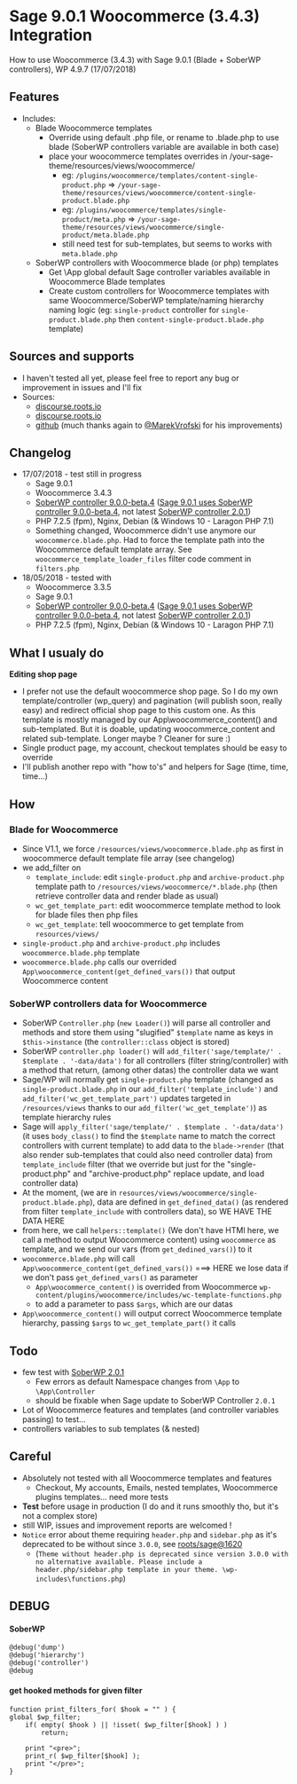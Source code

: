 # Sage 9.0.1 Woocommerce (3.4.3) Integration
How to use Woocommerce (3.4.3) with Sage 9.0.1 (Blade + SoberWP controllers), WP 4.9.7 (17/07/2018)

## Features
- Includes: 
  - Blade Woocommerce templates
    - Override using default .php file, or rename to .blade.php to use blade (SoberWP controllers variable are available in both case)
    - place your woocommerce templates overrides in /your-sage-theme/resources/views/woocommerce/
      - eg: `/plugins/woocommerce/templates/content-single-product.php` => `/your-sage-theme/resources/views/woocommerce/content-single-product.blade.php`
      - eg: `/plugins/woocommerce/templates/single-product/meta.php` => `/your-sage-theme/resources/views/woocommerce/single-product/meta.blade.php`
      - still need test for sub-templates, but seems to works with `meta.blade.php`
  - SoberWP controllers with Woocommerce blade (or php) templates
    - Get \App global default Sage controller variables available in Woocommerce Blade templates
    - Create custom controllers for Woocommerce templates with same Woocommerce/SoberWP template/naming hierarchy naming logic (eg: `single-product` controller for `single-product.blade.php` then `content-single-product.blade.php` template)
  
## Sources and supports
- I haven't tested all yet, please feel free to report any bug or improvement in issues and I'll fix
- Sources:
  - [discourse.roots.io](https://discourse.roots.io/t/woocommerce-blade-sage-9/8449/17)
  - [discourse.roots.io](https://discourse.roots.io/t/any-working-example-of-sage-9-latest-sage-9-0-0-beta-4-with-woocommerce-3-1-1/10099/17)
  - [github](https://github.com/MarekVrofski/Sage-Woocommerce) (much thanks again to [@MarekVrofski](https://github.com/MarekVrofski/) for his improvements)
  
## Changelog
- 17/07/2018 - test still in progress
    - Sage 9.0.1
    - Woocommerce 3.4.3
    - [SoberWP controller 9.0.0-beta.4](https://github.com/soberwp/controller/releases) ([Sage 9.0.1 uses SoberWP controller 9.0.0-beta.4](https://github.com/roots/sage/blob/master/composer.json), not latest [SoberWP controller 2.0.1](https://github.com/soberwp/controller/releases))
    - PHP 7.2.5 (fpm), Nginx, Debian (& Windows 10 - Laragon PHP 7.1)
    - Something changed, Woocommerce didn't use anymore our `woocommerce.blade.php`. Had to force the template path into the Woocommerce default template array. See `woocommerce_template_loader_files` filter code comment in `filters.php`
- 18/05/2018 - tested with
    - Woocommerce 3.3.5
    - Sage 9.0.1
    - [SoberWP controller 9.0.0-beta.4](https://github.com/soberwp/controller/releases) ([Sage 9.0.1 uses SoberWP controller 9.0.0-beta.4](https://github.com/roots/sage/blob/master/composer.json), not latest [SoberWP controller 2.0.1](https://github.com/soberwp/controller/releases))
    - PHP 7.2.5 (fpm), Nginx, Debian (& Windows 10 - Laragon PHP 7.1)

## What I usualy do

**Editing shop page**

- I prefer not use the default woocommerce shop page. So I do my own template/controller (wp_query) and pagination (will publish soon, really easy) and redirect official shop page to this custom one. As this template is mostly managed by our App\woocommerce_content() and sub-templated. But it is doable, updating woocommerce_content and related sub-template. Longer maybe ? Cleaner for sure :)
- Single product page, my account, checkout templates should be easy to override
- I'll publish another repo with "how to's" and helpers for Sage (time, time, time...)


## How
### Blade for Woocommerce
- Since V1.1, we force `/resources/views/woocommerce.blade.php` as first in woocommerce default template file array (see changelog)
- we add_filter on 
  - `template_include`: edit `single-product.php` and `archive-product.php` template path to `/resources/views/woocommerce/*.blade.php` (then retrieve controller data and render blade as usual)
  - `wc_get_template_part`: edit woocommerce template method to look for blade files then php files
  - `wc_get_template`: tell woocommerce to get template from `resources/views/`
- `single-product.php` and `archive-product.php` includes `woocommerce.blade.php` template
- `woocommerce.blade.php` calls our overrided `App\woocommerce_content(get_defined_vars())` that output Woocommerce content

### SoberWP controllers data for Woocommerce
- SoberWP `Controller.php` (`new Loader()`) will parse all controller and methods and store them using "slugified" `$template` name as keys in `$this->instance` (the `controller::class` object is stored)
- SoberWP `controller.php loader()` will `add_filter('sage/template/' . $template . '-data/data')` for all controllers (filter string/controller) with a method that return, (among other datas) the controller data we want
- Sage/WP will normally get `single-product.php` template (changed as `single-product.blade.php` in our `add_filter('template_include')` and `add_filter('wc_get_template_part')` updates targeted in `/resources/views` thanks to our `add_filter('wc_get_template')`) as template hierarchy rules
- Sage will `apply_filter('sage/template/' . $template . '-data/data')` (it uses `body_class()` to find the `$template` name to match the correct controllers with current template) to add data to the `blade->render` (that also render sub-templates that could also need controller data) from `template_include` filter (that we override but just for the "single-product.php" and "archive-product.php" replace update, and load controller data)
- At the moment, (we are in `resources/views/woocommerce/single-product.blade.php`), data are defined in `get_defined_data()` (as rendered from filter `template_include` with controllers data), so WE HAVE THE DATA HERE
- from here, we call `helpers::template()` (We don't have HTMl here, we call a method to output Woocommerce content) using `woocommerce` as template, and we send our vars (from `get_dedined_vars()`) to it
- `woocommerce.blade.php` will call `App\woocommerce_content(get_defined_vars())` ===> HERE we lose data if we don't pass `get_defined_vars()` as parameter
    - `App\woocommerce_content()` is overrided from Woocommerce `wp-content/plugins/woocommerce/includes/wc-template-functions.php`
    - to add a parameter to pass `$args`, which are our datas
- `App\woocommerce_content()` will output correct Woocommerce template hierarchy, passing `$args` to `wc_get_template_part()` it calls

## Todo
- few test with [SoberWP 2.0.1](https://github.com/soberwp/controller/releases)
  - Few errors as default Namespace changes from `\App` to `\App\Controller`
  - should be fixable when Sage update to SoberWP Controller `2.0.1`
- Lot of Woocommerce features and templates (and controller variables passing) to test...
- controllers variables to sub templates (& nested)

## Careful
- Absolutely not tested with all Woocommerce templates and features
  - Checkout, My accounts, Emails, nested templates, Woocommerce plugins templates... need more tests
- **Test** before usage in production (I do and it runs smoothly tho, but it's not a complex store)
- still WIP, issues and improvement reports are welcomed !
- `Notice` error about theme requiring `header.php` and `sidebar.php` as it's deprecated to be without since `3.0.0`, see [roots/sage@1620](https://github.com/roots/sage/issues/1620) 
  - (`Theme without header.php is deprecated since version 3.0.0 with no alternative available. Please include a header.php/sidebar.php template in your theme. \wp-includes\functions.php`)

## DEBUG
#### SoberWP
```
@debug('dump')
@debug('hierarchy')
@debug('controller')
@debug
```

#### get hooked methods for given filter
```
function print_filters_for( $hook = "" ) {
global $wp_filter;
    if( empty( $hook ) || !isset( $wp_filter[$hook] ) )
        return;

    print "<pre>";
    print_r( $wp_filter[$hook] );
    print "</pre>";
}
```
